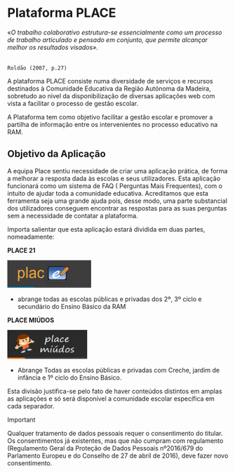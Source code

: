﻿
# Plataforma **PLACE**


«*O trabalho colaborativo estrutura-se essencialmente como um processo de trabalho articulado e pensado em conjunto, que permite alcançar melhor os resultados visados»*.

                                                                     Roldão (2007, p.27)


A plataforma PLACE consiste numa diversidade de serviços e recursos destinados à Comunidade Educativa da Região Autónoma da Madeira, sobretudo ao nível da disponibilização de diversas aplicações web com vista a facilitar o processo de gestão escolar. 

A Plataforma tem como objetivo facilitar a gestão escolar e promover a partilha de informação entre os intervenientes no processo educativo na RAM. 

## Objetivo da Aplicação 

A equipa Place sentiu necessidade de criar uma aplicação prática, de forma a melhorar a resposta dada às escolas e seus utilizadores. Esta aplicação funcionará como um sistema de FAQ ( Perguntas Mais Frequentes), com o intuito de ajudar toda a comunidade educativa. Acreditamos que esta ferramenta seja uma grande ajuda pois, desse modo, uma parte substancial dos utilizadores conseguem encontrar as respostas para as suas perguntas sem a necessidade de contatar a plataforma. 
 
Importa salientar que esta aplicação estará dividida em duas partes, nomeadamente:

**PLACE 21**

![Place21](images/Place21/Alunos/place21.PNG)

- abrange todas as escolas públicas e privadas dos 2º, 3º ciclo e secundário do Ensino Básico da RAM

**PLACE MIÚDOS**

![Placemiudos](images/PlaceMiudos/Alunos/placemiudos.PNG)


- Abrange Todas as escolas públicas e privadas com Creche, jardim de infância e 1º ciclo do Ensino Básico.

Esta divisão justifica-se pelo fato de haver conteúdos distintos em amplas as aplicações e só será disponível a comunidade escolar específica em cada separador. 
 

> [!IMPORTANT]  
>  Qualquer tratamento de dados pessoais requer o consentimento do titular. Os consentimentos já existentes, mas que não cumpram com regulamento (Regulamento Geral da Proteção de Dados Pessoais nº2016/679 do Parlamento Europeu e do Conselho de 27 de abril de 2016), deve fazer novo consentimento.




                                                    

